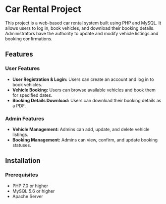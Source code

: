 # Car Rental Project

This project is a web-based car rental system built using PHP and MySQL. It allows users to log in, book vehicles, and download their booking details. Administrators have the authority to update and modify vehicle listings and booking confirmations.

## Features

### User Features
- **User Registration & Login:** Users can create an account and log in to book vehicles.
- **Vehicle Booking:** Users can browse available vehicles and book them for specified dates.
- **Booking Details Download:** Users can download their booking details as a PDF.

### Admin Features
- **Vehicle Management:** Admins can add, update, and delete vehicle listings.
- **Booking Management:** Admins can view, confirm, and update booking statuses.

## Installation

### Prerequisites
- PHP 7.0 or higher
- MySQL 5.6 or higher
- Apache Server


 
